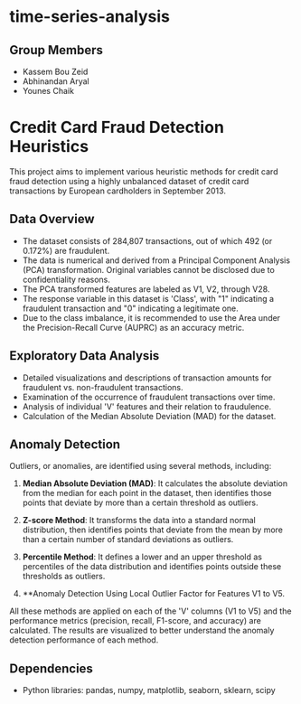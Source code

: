 # time-series-analysis

## Group Members
- Kassem Bou Zeid
- Abhinandan Aryal
- Younes Chaik

# Credit Card Fraud Detection Heuristics

This project aims to implement various heuristic methods for credit card fraud detection using a highly unbalanced dataset of credit card transactions by European cardholders in September 2013.

## Data Overview

- The dataset consists of 284,807 transactions, out of which 492 (or 0.172%) are fraudulent. 
- The data is numerical and derived from a Principal Component Analysis (PCA) transformation. Original variables cannot be disclosed due to confidentiality reasons.
- The PCA transformed features are labeled as V1, V2, through V28.
- The response variable in this dataset is 'Class', with "1" indicating a fraudulent transaction and "0" indicating a legitimate one.
- Due to the class imbalance, it is recommended to use the Area under the Precision-Recall Curve (AUPRC) as an accuracy metric. 

## Exploratory Data Analysis

- Detailed visualizations and descriptions of transaction amounts for fraudulent vs. non-fraudulent transactions.
- Examination of the occurrence of fraudulent transactions over time.
- Analysis of individual 'V' features and their relation to fraudulence.
- Calculation of the Median Absolute Deviation (MAD) for the dataset.

## Anomaly Detection

Outliers, or anomalies, are identified using several methods, including:

1. **Median Absolute Deviation (MAD)**: It calculates the absolute deviation from the median for each point in the dataset, then identifies those points that deviate by more than a certain threshold as outliers.

2. **Z-score Method**: It transforms the data into a standard normal distribution, then identifies points that deviate from the mean by more than a certain number of standard deviations as outliers.

3. **Percentile Method**: It defines a lower and an upper threshold as percentiles of the data distribution and identifies points outside these thresholds as outliers.
4. **Anomaly Detection Using Local Outlier Factor for Features V1 to V5.

All these methods are applied on each of the 'V' columns (V1 to V5) and the performance metrics (precision, recall, F1-score, and accuracy) are calculated. The results are visualized to better understand the anomaly detection performance of each method.

## Dependencies

- Python libraries: pandas, numpy, matplotlib, seaborn, sklearn, scipy
